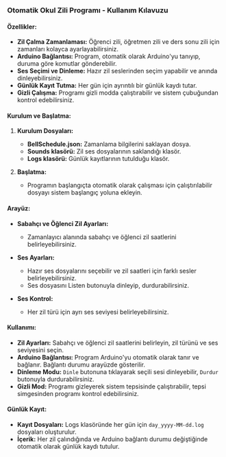 ### Otomatik Okul Zili Programı - Kullanım Kılavuzu

#### Özellikler:
- **Zil Çalma Zamanlaması:** Öğrenci zili, öğretmen zili ve ders sonu zili için zamanları kolayca ayarlayabilirsiniz.
- **Arduino Bağlantısı:** Program, otomatik olarak Arduino'yu tanıyıp, duruma göre komutlar gönderebilir.
- **Ses Seçimi ve Dinleme:** Hazır zil seslerinden seçim yapabilir ve anında dinleyebilirsiniz.
- **Günlük Kayıt Tutma:** Her gün için ayrıntılı bir günlük kaydı tutar.
- **Gizli Çalışma:** Programı gizli modda çalıştırabilir ve sistem çubuğundan kontrol edebilirsiniz.

#### Kurulum ve Başlatma:
1. **Kurulum Dosyaları:**
   - **BellSchedule.json:** Zamanlama bilgilerini saklayan dosya.
   - **Sounds klasörü:** Zil ses dosyalarının saklandığı klasör.
   - **Logs klasörü:** Günlük kayıtlarının tutulduğu klasör.

2. **Başlatma:**
   - Programın başlangıçta otomatik olarak çalışması için çalıştırılabilir dosyayı sistem başlangıç yoluna ekleyin.

#### Arayüz:
- **Sabahçı ve Öğlenci Zil Ayarları:**
  - Zamanlayıcı alanında sabahçı ve öğlenci zil saatlerini belirleyebilirsiniz.
  
- **Ses Ayarları:**
  - Hazır ses dosyalarını seçebilir ve zil saatleri için farklı sesler belirleyebilirsiniz.
  - Ses dosyasını Listen butonuyla dinleyip, durdurabilirsiniz.

- **Ses Kontrol:**
  - Her zil türü için ayrı ses seviyesi belirleyebilirsiniz.

#### Kullanımı:
- **Zil Ayarları:** Sabahçı ve öğlenci zil saatlerini belirleyin, zil türünü ve ses seviyesini seçin.
- **Arduino Bağlantısı:** Program Arduino'yu otomatik olarak tanır ve bağlanır. Bağlantı durumu arayüzde gösterilir.
- **Dinleme Modu:** ``Dinle`` butonuna tıklayarak seçili sesi dinleyebilir, ``Durdur`` butonuyla durdurabilirsiniz.
- **Gizli Mod:** Programı gizleyerek sistem tepsisinde çalıştırabilir, tepsi simgesinden programı kontrol edebilirsiniz.

#### Günlük Kayıt:
- **Kayıt Dosyaları:** Logs klasöründe her gün için ``day_yyyy-MM-dd.log`` dosyaları oluşturulur.
- **İçerik:** Her zil çalındığında ve Arduino bağlantı durumu değiştiğinde otomatik olarak günlük kaydı tutulur.

